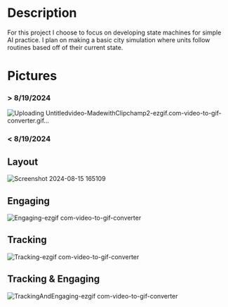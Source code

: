 # Description
For this project I choose to focus on developing state machines for simple AI practice. I plan on making a basic city simulation where units follow routines based off of their current state.

# Pictures
### > 8/19/2024
![Uploading Untitledvideo-MadewithClipchamp2-ezgif.com-video-to-gif-converter.gif…]()






### < 8/19/2024
## Layout
![Screenshot 2024-08-15 165109](https://github.com/user-attachments/assets/b490fe91-9cae-4921-8407-11030e1778e5)

## Engaging
![Engaging-ezgif com-video-to-gif-converter](https://github.com/user-attachments/assets/cc84b8dc-eddd-4167-a791-32401a573616)

## Tracking
![Tracking-ezgif com-video-to-gif-converter](https://github.com/user-attachments/assets/59ba0580-94d6-44d1-b3ea-74f24b648716)

## Tracking & Engaging
![TrackingAndEngaging-ezgif com-video-to-gif-converter](https://github.com/user-attachments/assets/1332b0f3-a50d-420c-a4d5-68a5f00aecf7)

